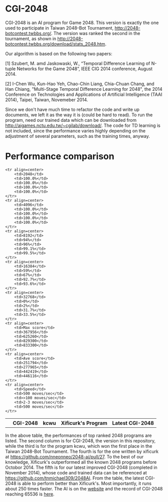 CGI-2048
========

CGI-2048 is an AI program for Game 2048. This version is exactly the one used to participate in Taiwan 2048-Bot Tournament, http://2048-botcontest.twbbs.org/. The version was ranked the second in the tournament, as shown in http://2048-botcontest.twbbs.org/download/stats_2048.htm.

Our algorithm is based on the following two papers: 

[1] Szubert, M. amd Jaskowaski, W., “Temporal Difference Learning of N-tuple Networks for the Game 2048”, IEEE  CIG 2014 conference, August 2014.

[2] I-Chen Wu, Kun-Hao Yeh, Chao-Chin Liang, Chia-Chuan Chang, and Han Chiang, "Multi-Stage Temporal Difference Learning for 2048", the 2014 Conference on Technologies and Applications of Artificial Intelligence (TAAI 2014), Taipei, Taiwan, Novemeber 2014.

Since we don't have much time to refactor the code and write up documents, we left it as the way it is (could be hard to read). To run the program, need our trained data which can be downloaded from http://aigames.nctu.edu.tw/~cgilab/download/. The code for TD learning is not included, since the performance varies highly depending on the adjustment of several parameters, such as the training times, anyway. 


Performance comparison
========

<table align=center>
	<tr align=center> 
		<th></th>
		<th>CGI-2048</th>
		<th>kcwu</th>
		<th>Xificurk's Program</th>
		<th>Latest CGI-2048</th>
	</tr>
	
	<tr align=center> 
		<td>2048</td> 
		<td>100.0%</td>
		<td>100.0%</td>
		<td>100.0%</td> 
		<td>100.0%</td> 
	</tr> 
	<tr align=center> 
		<td>4096</td> 
		<td>100.0%</td> 
		<td>100.0%</td> 
		<td>100.0%</td> 
		<td>100.0%</td> 
	</tr> 
	<tr align=center> 
		<td>8192</td> 
		<td>94%</td> 
		<td>96%</td> 
		<td>99.1%</td> 
		<td>99.5%</td> 
	</tr> 
	<tr align=center> 
		<td>16384</td>
		<td>59%</td>
		<td>67%</td>
		<td>92.7%</td> 
		<td>93.6%</td> 
	</tr> 
	<tr align=center> 
		<td>32768</td>
		<td>0%</td> 
		<td>2%</td>
		<td>31.7%</td> 
		<td>33.5%</td> 
	</tr> 
	<tr align=center> 
		<td>Max score</td>
		<td>367956</td>
		<td>625260</td>
		<td>829300</td> 
		<td>833300</td> 
	</tr> 
	<tr align=center> 
		<td>Ave score</td>
		<td>251794</td>
		<td>277965</td>
		<td>442419</td> 
		<td>446116</td> 
	</tr> 
	<tr align=center> 
		<td>Speed</td> 
		<td>500 moves/sec</td>
		<td>>100 moves/sec</td>
		<td>2-3 moves/sec</td> 
		<td>500 moves/sec</td> 
	</tr> 
</table>

In the above table, the performances of top ranked 2048 programs are listed. The second column is for CGI-2048, the version in this repository, while the third is for the program kcwu, which won the first place in the Taiwan 2048-Bot Tournament. The fourth is for the one written by xificurk at https://github.com/nneonneo/2048-ai/pull/27. To the best of our knowledge, Xificurk's outperformed all the known 2048 programs before Octobor 2014. The fifth is for our latest improved CGI-2048 (completed in November 2014), whose code and trained data can be referenced at https://github.com/tnmichael309/2048AI. From the table, the latest CGI-2048 is able to perform better than Xificurk's. Most importantly, it runs about 250 times faster. The AI is on the <a href=http://2048.aigames.nctu.edu.tw/>website</a> and the record of CGI-2048 reaching 65536 is <a href="http://2048.aigames.nctu.edu.tw/replay.php"> here</a>.

